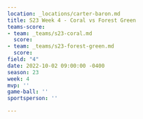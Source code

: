 ```yaml
---
location: _locations/carter-baron.md
title: S23 Week 4 - Coral vs Forest Green
teams-score:
- team: _teams/s23-coral.md
  score: 
- team: _teams/s23-forest-green.md
  score: 
field: "4"
date: 2022-10-02 09:00:00 -0400
season: 23
week: 4
mvp: ''
game-ball: ''
sportsperson: ''

---
```

